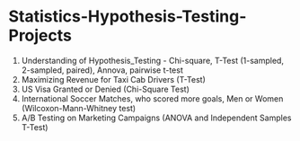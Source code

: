 # Statistics-Hypothesis-Testing-Projects

1. Understanding of Hypothesis_Testing - Chi-square, T-Test (1-sampled, 2-sampled, paired), Annova, pairwise t-test
2. Maximizing Revenue for Taxi Cab Drivers (T-Test)
3. US Visa Granted or Denied (Chi-Square Test)
4. International Soccer Matches, who scored more goals, Men or Women (Wilcoxon-Mann-Whitney test)
5. A/B Testing on Marketing Campaigns (ANOVA and Independent Samples T-Test)
